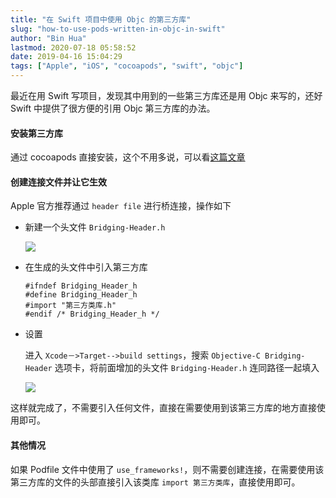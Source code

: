 ```yaml
---
title: "在 Swift 项目中使用 Objc 的第三方库"
slug: "how-to-use-pods-written-in-objc-in-swift"
author: "Bin Hua"
lastmod: 2020-07-18 05:58:52
date: 2019-04-16 15:04:29
tags: ["Apple", "iOS", "cocoapods", "swift", "objc"]
---
```


最近在用 Swift 写项目，发现其中用到的一些第三方库还是用 Objc 来写的，还好 Swift 中提供了很方便的引用 Objc 第三方库的办法。

#### 安装第三方库

通过 cocoapods 直接安装，这个不用多说，可以看[这篇文章](/some-cocoapods-i-use/)

#### 创建连接文件并让它生效

Apple 官方推荐通过 `header file` 进行桥连接，操作如下

- 新建一个头文件 `Bridging-Header.h`

    ![](/imgs/how-to-use-pods-written-in-objc-in-swift-01.png)
    
- 在生成的头文件中引入第三方库

    ```
    #ifndef Bridging_Header_h
    #define Bridging_Header_h
    #import "第三方类库.h"
    #endif /* Bridging_Header_h */
    ```
    
- 设置

    进入 `Xcode－>Target-->build settings`，搜索 `Objective-C Bridging-Header` 选项卡，将前面增加的头文件 `Bridging-Header.h` 连同路径一起填入
    
    ![](/imgs/how-to-use-pods-written-in-objc-in-swift-02.png)
    
这样就完成了，不需要引入任何文件，直接在需要使用到该第三方库的地方直接使用即可。

#### 其他情况

如果 Podfile 文件中使用了 `use_frameworks!`，则不需要创建连接，在需要使用该第三方库的文件的头部直接引入该类库 `import 第三方类库`，直接使用即可。
